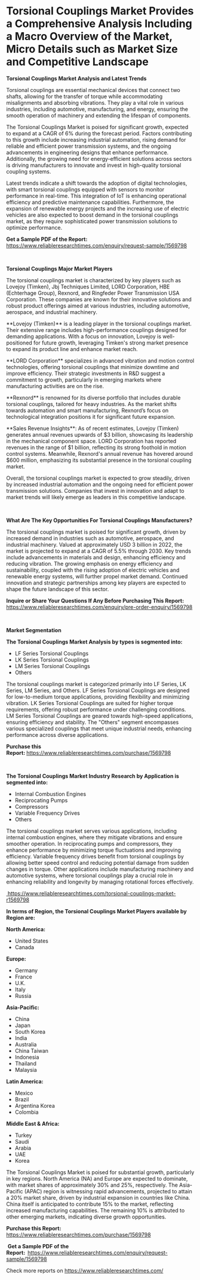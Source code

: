 <p><h1>Torsional Couplings Market Provides a Comprehensive Analysis Including a Macro Overview of the Market, Micro Details such as Market Size and Competitive Landscape</h1></p><p><strong>Torsional Couplings Market Analysis and Latest Trends</strong></p>
<p><p>Torsional couplings are essential mechanical devices that connect two shafts, allowing for the transfer of torque while accommodating misalignments and absorbing vibrations. They play a vital role in various industries, including automotive, manufacturing, and energy, ensuring the smooth operation of machinery and extending the lifespan of components. </p><p>The Torsional Couplings Market is poised for significant growth, expected to expand at a CAGR of 6% during the forecast period. Factors contributing to this growth include increasing industrial automation, rising demand for reliable and efficient power transmission systems, and the ongoing advancements in engineering designs that enhance performance. Additionally, the growing need for energy-efficient solutions across sectors is driving manufacturers to innovate and invest in high-quality torsional coupling systems. </p><p>Latest trends indicate a shift towards the adoption of digital technologies, with smart torsional couplings equipped with sensors to monitor performance in real-time. This integration of IoT is enhancing operational efficiency and predictive maintenance capabilities. Furthermore, the expansion of renewable energy projects and the increasing use of electric vehicles are also expected to boost demand in the torsional couplings market, as they require sophisticated power transmission solutions to optimize performance.</p></p>
<p><strong>Get a Sample PDF of the Report:&nbsp;</strong> <a href="https://www.reliableresearchtimes.com/enquiry/request-sample/1569798?utm_campaign=2006&utm_medium=2&utm_source=Github&utm_content=ia&utm_term=29122024&utm_id=torsional-couplings">https://www.reliableresearchtimes.com/enquiry/request-sample/1569798</a></p>
<p>&nbsp;</p>
<p><strong>Torsional Couplings Major Market Players</strong></p>
<p><p>The torsional couplings market is characterized by key players such as Lovejoy (Timken), Jbj Techniques Limited, LORD Corporation, HBE (Echterhage Group), Rexnord, and Ringfeder Power Transmission USA Corporation. These companies are known for their innovative solutions and robust product offerings aimed at various industries, including automotive, aerospace, and industrial machinery.</p><p>**Lovejoy (Timken)** is a leading player in the torsional couplings market. Their extensive range includes high-performance couplings designed for demanding applications. With a focus on innovation, Lovejoy is well-positioned for future growth, leveraging Timken's strong market presence to expand its product line and enhance market reach.</p><p>**LORD Corporation** specializes in advanced vibration and motion control technologies, offering torsional couplings that minimize downtime and improve efficiency. Their strategic investments in R&D suggest a commitment to growth, particularly in emerging markets where manufacturing activities are on the rise.</p><p>**Rexnord** is renowned for its diverse portfolio that includes durable torsional couplings, tailored for heavy industries. As the market shifts towards automation and smart manufacturing, Rexnord’s focus on technological integration positions it for significant future expansion.</p><p>**Sales Revenue Insights**: As of recent estimates, Lovejoy (Timken) generates annual revenues upwards of $3 billion, showcasing its leadership in the mechanical component space. LORD Corporation has reported revenues in the range of $1 billion, reflecting its strong foothold in motion control systems. Meanwhile, Rexnord's annual revenue has hovered around $600 million, emphasizing its substantial presence in the torsional coupling market.</p><p>Overall, the torsional couplings market is expected to grow steadily, driven by increased industrial automation and the ongoing need for efficient power transmission solutions. Companies that invest in innovation and adapt to market trends will likely emerge as leaders in this competitive landscape.</p></p>
<p>&nbsp;</p>
<p><strong>What Are The Key Opportunities For Torsional Couplings Manufacturers?</strong></p>
<p><p>The torsional couplings market is poised for significant growth, driven by increased demand in industries such as automotive, aerospace, and industrial machinery. Valued at approximately USD 3 billion in 2022, the market is projected to expand at a CAGR of 5.5% through 2030. Key trends include advancements in materials and design, enhancing efficiency and reducing vibration. The growing emphasis on energy efficiency and sustainability, coupled with the rising adoption of electric vehicles and renewable energy systems, will further propel market demand. Continued innovation and strategic partnerships among key players are expected to shape the future landscape of this sector.</p></p>
<p><strong>Inquire or Share Your Questions If Any Before Purchasing This Report:</strong> <a href="https://www.reliableresearchtimes.com/enquiry/pre-order-enquiry/1569798?utm_campaign=2006&utm_medium=2&utm_source=Github&utm_content=ia&utm_term=29122024&utm_id=torsional-couplings">https://www.reliableresearchtimes.com/enquiry/pre-order-enquiry/1569798</a></p>
<p>&nbsp;</p>
<p><strong>Market Segmentation</strong></p>
<p><strong>The Torsional Couplings Market Analysis by types is segmented into:</strong></p>
<p><ul><li>LF Series Torsional Couplings</li><li>LK Series Torsional Couplings</li><li>LM Series Torsional Couplings</li><li>Others</li></ul></p>
<p><p>The torsional couplings market is categorized primarily into LF Series, LK Series, LM Series, and Others. LF Series Torsional Couplings are designed for low-to-medium torque applications, providing flexibility and minimizing vibration. LK Series Torsional Couplings are suited for higher torque requirements, offering robust performance under challenging conditions. LM Series Torsional Couplings are geared towards high-speed applications, ensuring efficiency and stability. The "Others" segment encompasses various specialized couplings that meet unique industrial needs, enhancing performance across diverse applications.</p></p>
<p><strong>Purchase this Report:&nbsp;</strong><a href="https://www.reliableresearchtimes.com/purchase/1569798?utm_campaign=2006&utm_medium=2&utm_source=Github&utm_content=ia&utm_term=29122024&utm_id=torsional-couplings">https://www.reliableresearchtimes.com/purchase/1569798</a></p>
<p>&nbsp;</p>
<p><strong>The Torsional Couplings Market Industry Research by Application is segmented into:</strong></p>
<p><ul><li>Internal Combustion Engines</li><li>Reciprocating Pumps</li><li>Compressors</li><li>Variable Frequency Drives</li><li>Others</li></ul></p>
<p><p>The torsional couplings market serves various applications, including internal combustion engines, where they mitigate vibrations and ensure smoother operation. In reciprocating pumps and compressors, they enhance performance by minimizing torque fluctuations and improving efficiency. Variable frequency drives benefit from torsional couplings by allowing better speed control and reducing potential damage from sudden changes in torque. Other applications include manufacturing machinery and automotive systems, where torsional couplings play a crucial role in enhancing reliability and longevity by managing rotational forces effectively.</p></p>
<p><a href="https://www.reliableresearchtimes.com/torsional-couplings-market-r1569798?utm_campaign=2006&utm_medium=2&utm_source=Github&utm_content=ia&utm_term=29122024&utm_id=torsional-couplings">&nbsp;https://www.reliableresearchtimes.com/torsional-couplings-market-r1569798</a></p>
<p><strong>In terms of Region, the Torsional Couplings Market Players available by Region are:</strong></p>
<p>
    <p> <strong> North America: </strong>
        <ul>
            <li>United States</li>
            <li>Canada</li>
        </ul>
        </p> 
    <p> <strong> Europe: </strong>
        <ul>
            <li>Germany</li>
            <li>France</li>
            <li>U.K.</li>
            <li>Italy</li>
            <li>Russia</li>
        </ul>
        </p> 
    <p> <strong> Asia-Pacific: </strong>
        <ul>
            <li>China</li>
            <li>Japan</li>
            <li>South Korea</li>
            <li>India</li>
            <li>Australia</li>
            <li>China Taiwan</li>
            <li>Indonesia</li>
            <li>Thailand</li>
            <li>Malaysia</li>
        </ul>
        </p> 
    <p> <strong> Latin America: </strong>
        <ul>
            <li>Mexico</li>
            <li>Brazil</li>
            <li>Argentina Korea</li>
            <li>Colombia</li>
        </ul>
        </p> 
    <p> <strong> Middle East & Africa: </strong>
        <ul>
            <li>Turkey</li>
            <li>Saudi</li>
            <li>Arabia</li>
            <li>UAE</li>
            <li>Korea</li>
        </ul>
    </p>
    </p>
<p><p>The Torsional Couplings Market is poised for substantial growth, particularly in key regions. North America (NA) and Europe are expected to dominate, with market shares of approximately 30% and 25%, respectively. The Asia-Pacific (APAC) region is witnessing rapid advancements, projected to attain a 20% market share, driven by industrial expansion in countries like China. China itself is anticipated to contribute 15% to the market, reflecting increased manufacturing capabilities. The remaining 10% is attributed to other emerging markets, indicating diverse growth opportunities.</p></p>
<p><strong>Purchase this Report: </strong><a href="https://www.reliableresearchtimes.com/purchase/1569798?utm_campaign=2006&utm_medium=2&utm_source=Github&utm_content=ia&utm_term=29122024&utm_id=torsional-couplings">https://www.reliableresearchtimes.com/purchase/1569798</a></p>
<p>&nbsp;<strong>Get a Sample PDF of the Report:&nbsp;&nbsp;</strong><a href="https://www.reliableresearchtimes.com/enquiry/request-sample/1569798?utm_campaign=2006&utm_medium=2&utm_source=Github&utm_content=ia&utm_term=29122024&utm_id=torsional-couplings">https://www.reliableresearchtimes.com/enquiry/request-sample/1569798</a></p>
<p><strong></strong></p>
<p>Check more reports on <a href="https://www.reliableresearchtimes.com/?utm_campaign=2006&utm_medium=2&utm_source=Github&utm_content=ia&utm_term=29122024&utm_id=torsional-couplings">https://www.reliableresearchtimes.com/</a></p>
